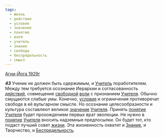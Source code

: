 ```yaml
---
tags:
  - жизнь
  - действие
  - условие
  - значение
  - понятие
  - воля
  - учитель
  - знание
  - свобода
  - беспредельность
  - смысл
---
```


[Агни-Йога 1929г](/agni/1929)

___43___
Ученик не должен быть одержимым, и [Учитель](/tag/#учитель) поработителем. Между тем требуется осознание Иерархии и согласованность [действий](/tag/#действие), совмещение [свободной](/tag/#свобода) [воли](/tag/#воля) с признанием [Учителя](/tag/#учитель). Обычно смущаются слабые умы. Конечно, [условия](/tag/#условие) и ограничения противоречат свободе в её вульгарном смысле. Но осознание целесообразности и культура составляют великое [значение](/tag/#значение) [Учителя](/tag/#учитель). Принять [понятие](/tag/#понятие) [Учителя](/tag/#учитель) будет прохождением первых врат эволюции. Не нужно в [понятие](/tag/#понятие) [Учителя](/tag/#учитель) вносить надземные предпосылки. Он будет тот, кто подаст лучший совет [жизни](/tag/#жизнь). Эта жизненность охватит и [Знание](/tag/#знание), и Творчество, и [Беспредельность](/tag/#беспредельность).